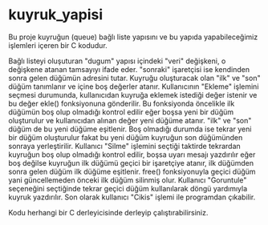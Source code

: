 # kuyruk_yapisi
Bu proje kuyruğun (queue) bağlı liste yapısını ve bu yapıda yapabileceğimiz işlemleri içeren bir C kodudur.

Bağlı listeyi oluşuturan "dugum" yapısı içindeki "veri" değişkeni, o değişkene atanan tamsayıyı ifade eder. "sonraki"
işaretçisi ise kendinden sonra gelen düğümün adresini tutar. Kuyruğu oluşturacak olan "ilk" ve "son" düğüm tanımlanır ve
içine boş değerler atanır. Kullanıcının "Ekleme" işlemini seçmesi durumunda, kullanıcıdan kuyruğa eklemek istediği değer
istenir ve bu değer ekle() fonksiyonuna gönderilir. Bu fonksiyonda öncelikle ilk düğümün boş olup olmadığı kontrol edilir
eğer boşsa yeni bir düğüm oluşturulur ve kullanıcıdan alınan değer yeni düğüme atanır. "ilk" ve "son" düğüm de bu yeni düğüme
eşitlenir. Boş olmadığı durumda ise tekrar yeni bir düğüm oluşturulur fakat bu yeni düğüm kuyruğun son düğümünden sonraya
yerleştirilir. Kullanıcı "Silme" işlemini seçtiği taktirde tekrardan kuyruğun boş olup olmadığı kontrol edilir, boşsa uyarı
mesajı yazdırılır eğer boş değilse kuyruğun ilk düğümü geçici bir işaretçiye atanır, ilk düğümden sonra gelen düğüm ilk düğüme
eşitlenir. free() fonksiyonuyla geçici düğüm yani güncellemeden önceki ilk düğüm silinmiş olur. Kullanıcı "Goruntule" seçeneğini
seçtiğinde tekrar geçici düğüm kullanılarak döngü yardımıyla kuyruk yazdırılır. Son olarak kullanıcı "Cikis" işlemi ile programdan
çıkabilir.

Kodu herhangi bir C derleyicisinde derleyip çalıştırabilirsiniz.
